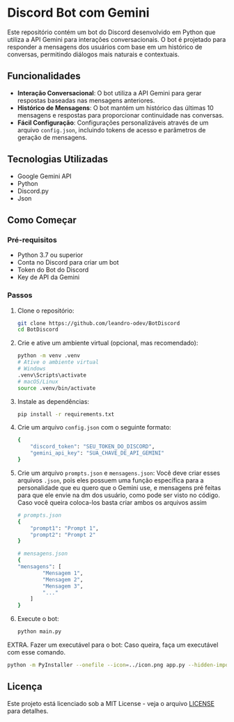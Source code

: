 # Discord Bot com Gemini

Este repositório contém um bot do Discord desenvolvido em Python que utiliza a API Gemini para interações conversacionais. O bot é projetado para responder a mensagens dos usuários com base em um histórico de conversas, permitindo diálogos mais naturais e contextuais.

## Funcionalidades

- **Interação Conversacional**: O bot utiliza a API Gemini para gerar respostas baseadas nas mensagens anteriores.
- **Histórico de Mensagens**: O bot mantém um histórico das últimas 10 mensagens e respostas para proporcionar continuidade nas conversas.
- **Fácil Configuração**: Configurações personalizáveis através de um arquivo `config.json`, incluindo tokens de acesso e parâmetros de geração de mensagens.

## Tecnologias Utilizadas

- Google Gemini API
- Python
- Discord.py
- Json

## Como Começar

### Pré-requisitos

- Python 3.7 ou superior
- Conta no Discord para criar um bot
- Token do Bot do Discord
- Key de API da Gemini

### Passos

1. Clone o repositório:

   ```bash
   git clone https://github.com/leandro-odev/BotDiscord
   cd BotDiscord
    ```

2. Crie e ative um ambiente virtual (opcional, mas recomendado):

    ```bash
    python -m venv .venv
    # Ative o ambiente virtual
    # Windows
    .venv\Scripts\activate
    # macOS/Linux
    source .venv/bin/activate
    ```

3. Instale as dependências:

    ```bash
    pip install -r requirements.txt
    ```

4. Crie um arquivo `config.json` com o seguinte formato:

    ```bash
    {
        "discord_token": "SEU_TOKEN_DO_DISCORD",
        "gemini_api_key": "SUA_CHAVE_DE_API_GEMINI"
    }
    ```

5. Crie um arquivo `prompts.json` e `mensagens.json`:
Você deve criar esses arquivos `.json`, pois eles possuem uma função específica para a personalidade que eu quero que o Gemini use, e mensagens pré feitas para que ele envie na dm dos usuário, como pode ser visto no código. Caso você queira coloca-los basta criar ambos os arquivos assim

    ```bash
    # prompts.json
    {
        "prompt1": "Prompt 1",
        "prompt2": "Prompt 2"
    }
    
    # mensagens.json
    {
    "mensagens": [
            "Mensagem 1",
            "Mensagem 2",
            "Mensagem 3",
            "..."
        ]
    }
    ```

6. Execute o bot:

    ```bash
    python main.py
    ```

EXTRA. Fazer um executável para o bot:
Caso queira, faça um executável com esse comando.

```bash
python -m PyInstaller --onefile --icon=../icon.png app.py --hidden-import google --hidden-import google.generativeai
```

## Licença

Este projeto está licenciado sob a MIT License - veja o arquivo [LICENSE](LICENSE.txt) para detalhes.

